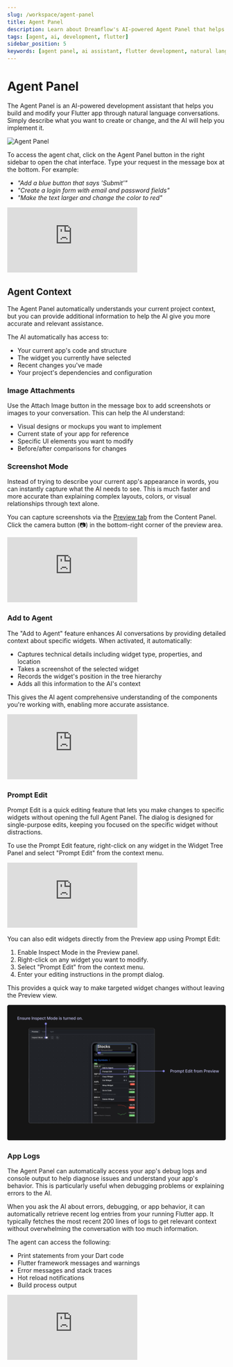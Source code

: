 ```yaml
---
slug: /workspace/agent-panel
title: Agent Panel
description: Learn about Dreamflow's AI-powered Agent Panel that helps you build and modify Flutter apps through natural language conversations
tags: [agent, ai, development, flutter]
sidebar_position: 5
keywords: [agent panel, ai assistant, flutter development, natural language, code generation, dreamflow interface, development environment]
---
```


# Agent Panel

The Agent Panel is an AI-powered development assistant that helps you build and modify your Flutter app through natural language conversations. Simply describe what you want to create or change, and the AI will help you implement it.

![Agent Panel](imgs/agent-panel.avif)


To access the agent chat, click on the Agent Panel button in the right sidebar to open the chat interface. Type your request in the message box at the bottom. For example:

- *"Add a blue button that says 'Submit'"*
- *"Create a login form with email and password fields"*
- *"Make the text larger and change the color to red"*


<div style={{
    position: 'relative',
    paddingBottom: 'calc(50.67989417989418% + 41px)', // Keeps the aspect ratio and additional padding
    height: 0,
    width: '100%'}}>
    <iframe 
        src="https://demo.arcade.software/Xj4dOa9cBRVeLkIHq1vH?embed&show_copy_link=true"
        title=""
        style={{
            position: 'absolute',
            top: 0,
            left: 0,
            width: '100%',
            height: '100%',
            colorScheme: 'light'
        }}
        frameBorder="0"
        loading="lazy"
        webkitAllowFullScreen
        mozAllowFullScreen
        allowFullScreen
        allow="clipboard-write">
    </iframe>
</div>
<p></p>

## Agent Context

The Agent Panel automatically understands your current project context, but you can provide additional information to help the AI give you more accurate and relevant assistance.

The AI automatically has access to:
- Your current app's code and structure
- The widget you currently have selected
- Recent changes you've made
- Your project's dependencies and configuration


### Image Attachments

Use the Attach Image button in the message box to add screenshots or images to your conversation. This can help the AI understand:

- Visual designs or mockups you want to implement
- Current state of your app for reference
- Specific UI elements you want to modify
- Before/after comparisons for changes

### Screenshot Mode

Instead of trying to describe your current app's appearance in words, you can instantly capture what the AI needs to see. This is much faster and more accurate than explaining complex layouts, colors, or visual relationships through text alone.

You can capture screenshots via the [Preview tab](../workspace/content-panel.md#app-preview) from the Content Panel. Click the camera button (📷) in the bottom-right corner of the preview area.


<div style={{
    position: 'relative',
    paddingBottom: 'calc(50.67989417989418% + 41px)', // Keeps the aspect ratio and additional padding
    height: 0,
    width: '100%'}}>
    <iframe 
        src="https://demo.arcade.software/Bo9qrHzNh76LHqk8yaIb?embed&show_copy_link=true"
        title=""
        style={{
            position: 'absolute',
            top: 0,
            left: 0,
            width: '100%',
            height: '100%',
            colorScheme: 'light'
        }}
        frameBorder="0"
        loading="lazy"
        webkitAllowFullScreen
        mozAllowFullScreen
        allowFullScreen
        allow="clipboard-write">
    </iframe>
</div>
<p></p>

### Add to Agent

The "Add to Agent" feature enhances AI conversations by providing detailed context about specific widgets. When activated, it automatically:

- Captures technical details including widget type, properties, and location
- Takes a screenshot of the selected widget
- Records the widget's position in the tree hierarchy
- Adds all this information to the AI's context

This gives the AI agent comprehensive understanding of the components you're working with, enabling more accurate assistance.


<div style={{
    position: 'relative',
    paddingBottom: 'calc(50.67989417989418% + 41px)', // Keeps the aspect ratio and additional padding
    height: 0,
    width: '100%'}}>
    <iframe 
        src="https://demo.arcade.software/yP3ORGR1dWgcdgrYBZCR?embed&show_copy_link=true"
        title=""
        style={{
            position: 'absolute',
            top: 0,
            left: 0,
            width: '100%',
            height: '100%',
            colorScheme: 'light'
        }}
        frameBorder="0"
        loading="lazy"
        webkitAllowFullScreen
        mozAllowFullScreen
        allowFullScreen
        allow="clipboard-write">
    </iframe>
</div>
<p></p>

### Prompt Edit

Prompt Edit is a quick editing feature that lets you make changes to specific widgets without opening the full Agent Panel. The dialog is designed for single-purpose edits, keeping you focused on the specific widget without distractions.

To use the Prompt Edit feature, right-click on any widget in the Widget Tree Panel and select "Prompt Edit" from the context menu.

<div style={{
    position: 'relative',
    paddingBottom: 'calc(50.67989417989418% + 41px)', // Keeps the aspect ratio and additional padding
    height: 0,
    width: '100%'}}>
    <iframe 
        src="https://demo.arcade.software/iIBUpuGKNRqtq8Pcdc8t?embed&show_copy_link=true"
        title=""
        style={{
            position: 'absolute',
            top: 0,
            left: 0,
            width: '100%',
            height: '100%',
            colorScheme: 'light'
        }}
        frameBorder="0"
        loading="lazy"
        webkitAllowFullScreen
        mozAllowFullScreen
        allowFullScreen
        allow="clipboard-write">
    </iframe>
</div>
<p></p>

You can also edit widgets directly from the Preview app using Prompt Edit:

1. Enable Inspect Mode in the Preview panel.
2. Right-click on any widget you want to modify.
3. Select "Prompt Edit" from the context menu.
4. Enter your editing instructions in the prompt dialog.

This provides a quick way to make targeted widget changes without leaving the Preview view.

![Prompt Edit](imgs/prompt-edit-inspect.png)

### App Logs

The Agent Panel can automatically access your app's debug logs and console output to help diagnose issues and understand your app's behavior. This is particularly useful when debugging problems or explaining errors to the AI.

When you ask the AI about errors, debugging, or app behavior, it can automatically retrieve recent log entries from your running Flutter app. It typically fetches the most recent 200 lines of logs to get relevant context without overwhelming the conversation with too much information.

The agent can access the following: 
- Print statements from your Dart code
- Flutter framework messages and warnings
- Error messages and stack traces
- Hot reload notifications
- Build process output

<div style={{
    position: 'relative',
    paddingBottom: 'calc(50.67989417989418% + 41px)', // Keeps the aspect ratio and additional padding
    height: 0,
    width: '100%'}}>
    <iframe 
        src="https://demo.arcade.software/M1UYHHbJlKX8SCmraYtt?embed&show_copy_link=true"
        title=""
        style={{
            position: 'absolute',
            top: 0,
            left: 0,
            width: '100%',
            height: '100%',
            colorScheme: 'light'
        }}
        frameBorder="0"
        loading="lazy"
        webkitAllowFullScreen
        mozAllowFullScreen
        allowFullScreen
        allow="clipboard-write">
    </iframe>
</div>
<p></p>



